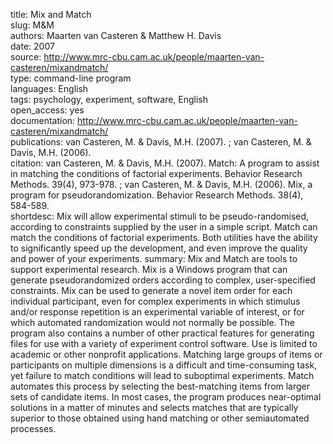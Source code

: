 title: Mix and Match  
slug: M&M  
authors: Maarten van Casteren & Matthew H. Davis  
date: 2007  
source: http://www.mrc-cbu.cam.ac.uk/people/maarten-van-casteren/mixandmatch/  
type: command-line program  
languages: English  
tags: psychology, experiment, software, English  
open_access: yes  
documentation: http://www.mrc-cbu.cam.ac.uk/people/maarten-van-casteren/mixandmatch/  
publications: van Casteren, M. & Davis, M.H. (2007). ; van Casteren, M. & Davis, M.H. (2006).  
citation: van Casteren, M. & Davis, M.H. (2007). Match: A program to assist in matching the conditions of factorial experiments. Behavior Research Methods. 39(4), 973-978. ; van Casteren, M. & Davis, M.H. (2006). Mix, a program for pseudorandomization. Behavior Research Methods. 38(4), 584-589.  
shortdesc: Mix will allow experimental stimuli to be pseudo-randomised, according to constraints supplied by the user in a simple script. Match can match the conditions of factorial experiments. Both utilities have the ability to significantly speed up the development, and even improve the quality and power of your experiments.
summary: Mix and Match are tools to support experimental research. Mix is a Windows program that can generate pseudorandomized orders according to complex, user-specified constraints. Mix can be used to generate a novel item order for each individual participant, even for complex experiments in which stimulus and/or response repetition is an experimental variable of interest, or for which automated randomization would not normally be possible. The program also contains a number of other practical features for generating files for use with a variety of experiment control software. Use is limited to academic or other nonprofit applications. Matching large groups of items or participants on multiple dimensions is a difficult and time-consuming task, yet failure to match conditions will lead to suboptimal experiments. Match automates this process by selecting the best-matching items from larger sets of candidate items. In most cases, the program produces near-optimal solutions in a matter of minutes and selects matches that are typically superior to those obtained using hand matching or other semiautomated processes.  
